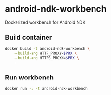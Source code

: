 # android-ndk-workbench

Dockerized workbench for Android NDK

## Build container

```bash
docker build -t android-ndk-workbench \
    --build-arg HTTP_PROXY=$PRX \
    --build-arg HTTPS_PROXY=$PRX \
    .
```

## Run workbench

```bash
docker run -i -t android-ndk-workbench
```
